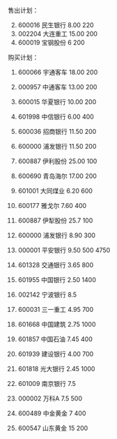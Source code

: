 售出计划：

2. 600016	民生银行	8.00	220
2. 002204	大连重工	15.00	200
3. 600019	宝钢股份	6	200


购买计划：

1. 600066	宇通客车	18.00	200
2. 000957	中通客车	13.00	200
3. 600015	华夏银行	10.00	200
4. 601998	中信银行	6.00	400
5. 600036	招商银行	11.50	200
6. 600000	浦发银行	11.50	200
7. 600887	伊利股份	25.00	100
8. 600690	青岛海尔	17.00	200


2. 601001	大同煤业	6.20	600
3. 600177	雅戈尔	7.60	400
7. 600887	伊犁股份	25.7	100	
1. 600000	浦发银行 8.90	300
2. 000001	平安银行	9.50	500	4750

3. 601328	交通银行	3.65	800	
3. 601955	中国银行	2.50	1400
7. 002142	宁波银行	8.5

3. 600031	三一重工	4.95	700
4. 601668	中国建筑	2.75	1000
5. 601857	中国石油	7.45	400


2. 601939	建设银行	4.00	700
4. 601818	光大银行	2.45	1000
6. 601009	南京银行	7.5
4. 000002	万科A	7.5	500
2. 600489	中金黄金	7	400
4. 600547	山东黄金	15	200


